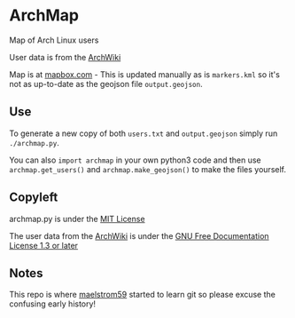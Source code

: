 ArchMap
=======

Map of Arch Linux users

User data is from the [ArchWiki](https://wiki.archlinux.org/index.php/ArchMap/List)

Map is at [mapbox.com](https://a.tiles.mapbox.com/v3/alux.h81a0lik/page.html?secure=1#3/55.13/21.80) - This is updated manually as is `markers.kml` so it's not as up-to-date as the geojson file `output.geojson`.


Use
----
To generate a new copy of both `users.txt` and `output.geojson` simply run `./archmap.py`.

You can also `import archmap` in your own python3 code and then use `archmap.get_users()` and `archmap.make_geojson()` to make the files yourself.


Copyleft
--------
archmap.py is under the [MIT License](http://opensource.org/licenses/MIT)

The user data from the [ArchWiki](https://wiki.archlinux.org/index.php/ArchMap/List) is under the [GNU Free Documentation License 1.3 or later](http://www.gnu.org/copyleft/fdl.html)


Notes
-----
This repo is where [maelstrom59](https://github.com/maelstrom59) started to learn git so please excuse the confusing early history!

